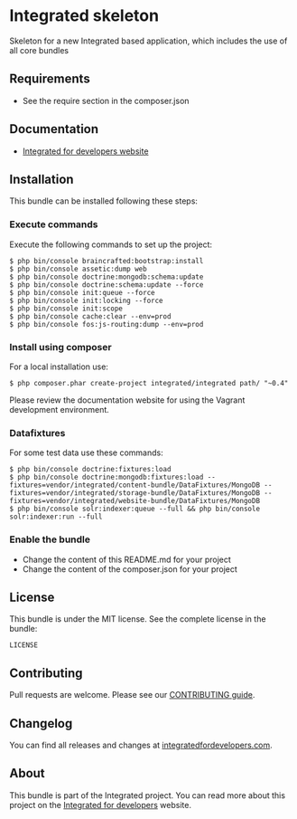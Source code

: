 # Integrated skeleton #
Skeleton for a new Integrated based application, which includes the use of all core bundles

## Requirements ##
* See the require section in the composer.json

## Documentation ##
* [Integrated for developers website](http://www.integratedfordevelopers.com "Integrated for developers website")

## Installation ##
This bundle can be installed following these steps:

### Execute commands ###
Execute the following commands to set up the project:

    $ php bin/console braincrafted:bootstrap:install
    $ php bin/console assetic:dump web
    $ php bin/console doctrine:mongodb:schema:update
    $ php bin/console doctrine:schema:update --force
    $ php bin/console init:queue --force
    $ php bin/console init:locking --force
    $ php bin/console init:scope
    $ php bin/console cache:clear --env=prod
    $ php bin/console fos:js-routing:dump --env=prod

### Install using composer ###
For a local installation use:

    $ php composer.phar create-project integrated/integrated path/ "~0.4"
    
Please review the documentation website for using the Vagrant development environment.

### Datafixtures ###
For some test data use these commands:

    $ php bin/console doctrine:fixtures:load
    $ php bin/console doctrine:mongodb:fixtures:load --fixtures=vendor/integrated/content-bundle/DataFixtures/MongoDB --fixtures=vendor/integrated/storage-bundle/DataFixtures/MongoDB --fixtures=vendor/integrated/website-bundle/DataFixtures/MongoDB
    $ php bin/console solr:indexer:queue --full && php bin/console solr:indexer:run --full
    
### Enable the bundle ###
* Change the content of this README.md for your project
* Change the content of the composer.json for your project

## License ##
This bundle is under the MIT license. See the complete license in the bundle:

    LICENSE

## Contributing ##
Pull requests are welcome. Please see our [CONTRIBUTING guide](http://www.integratedfordevelopers.com/contributing "CONTRIBUTING guide").

## Changelog ##
You can find all releases and changes at [integratedfordevelopers.com](http://www.integratedfordevelopers.com "integratedfordevelopers.com").

## About ##
This bundle is part of the Integrated project. You can read more about this project on the
[Integrated for developers](http://www.integratedfordevelopers.com "Integrated for developers") website.

